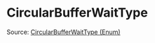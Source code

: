 # CircularBufferWaitType

Source: [CircularBufferWaitType (Enum)](../csrc/device_lower/pass/allocation.cpp#L938)
